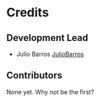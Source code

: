 # Credits

## Development Lead

- Julio Barros [JulioBarros](https://github.com/JulioBarros)

## Contributors

None yet. Why not be the first?